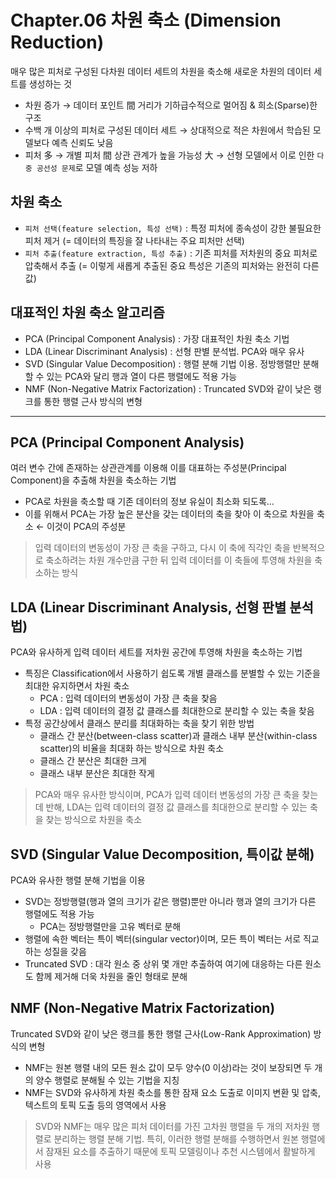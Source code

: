 # Chapter.06 차원 축소 (Dimension Reduction)
매우 많은 피처로 구성된 다차원 데이터 세트의 차원을 축소해 새로운 차원의 데이터 세트를 생성하는 것

- 차원 증가 → 데이터 포인트 間 거리가 기하급수적으로 멀어짐 & 희소(Sparse)한 구조
- 수백 개 이상의 피처로 구성된 데이터 세트 → 상대적으로 적은 차원에서 학습된 모델보다 예측 신뢰도 낮음
- 피처 多 → 개별 피처 間 상관 관계가 높을 가능성 大 → 선형 모델에서 이로 인한 `다중 공선성 문제`로 모델 예측 성능 저하


## 차원 축소

- `피처 선택(feature selection, 특성 선택)` : 특정 피처에 종속성이 강한 불필요한 피처 제거 (= 데이터의 특징을 잘 나타내는 주요 피처만 선택)
- `피처 추출(feature extraction, 특성 추출)` : 기존 피처를 저차원의 중요 피처로 압축해서 추출 (= 이렇게 새롭게 추출된 중요 특성은 기존의 피처와는 완전히 다른 값)


## 대표적인 차원 축소 알고리즘

- PCA (Principal Component Analysis) : 가장 대표적인 차원 축소 기법
- LDA (Linear Discriminant Analysis) : 선형 판별 분석법. PCA와 매우 유사
- SVD (Singular Value Decomposition) : 행렬 분해 기법 이용. 정방행렬만 분해할 수 있는 PCA와 달리 행과 열이 다른 행렬에도 적용 가능
- NMF (Non-Negative Matrix Factorization) : Truncated SVD와 같이 낮은 랭크를 통한 행렬 근사 방식의 변형


---

## PCA (Principal Component Analysis)
여러 변수 간에 존재하는 상관관계를 이용해 이를 대표하는 주성분(Principal Component)을 추출해 차원을 축소하는 기법

- PCA로 차원을 축소할 때 기존 데이터의 정보 유실이 최소화 되도록...
- 이를 위해서 PCA는 가장 높은 분산을 갖는 데이터의 축을 찾아 이 축으로 차원을 축소 ← 이것이 PCA의 주성분

> 입력 데이터의 변동성이 가장 큰 축을 구하고, 다시 이 축에 직각인 축을 반복적으로 축소하려는 차원 개수만큼 구한 뒤 입력 데이터를 이 축들에 투영해 차원을 축소하는 방식


## LDA (Linear Discriminant Analysis, 선형 판별 분석법)
PCA와 유사하게 입력 데이터 세트를 저차원 공간에 투영해 차원을 축소하는 기법

- 특징은 Classification에서 사용하기 쉽도록 개별 클래스를 분별할 수 있는 기준을 최대한 유지하면서 차원 축소
  - PCA : 입력 데이터의 변동성이 가장 큰 축을 찾음
  - LDA : 입력 데이터의 결정 값 클래스를 최대한으로 분리할 수 있는 축을 찾음
- 특정 공간상에서 클래스 분리를 최대화하는 축을 찾기 위한 방법
  - 클래스 간 분산(between-class scatter)과 클래스 내부 분산(within-class scatter)의 비율을 최대화 하는 방식으로 차원 축소
  - 클래스 간 분산은 최대한 크게
  - 클래스 내부 분산은 최대한 작게

> PCA와 매우 유사한 방식이며, PCA가 입력 데이터 변동성의 가장 큰 축을 찾는 데 반해, LDA는 입력 데이터의 결정 값 클래스를 최대한으로 분리할 수 있는 축을 찾는 방식으로 차원을 축소


## SVD (Singular Value Decomposition, 특이값 분해)
PCA와 유사한 행렬 분해 기법을 이용

- SVD는 정방행렬(행과 열의 크기가 같은 행렬)뿐만 아니라 행과 열의 크기가 다른 행렬에도 적용 가능
  - PCA는 정방행렬만을 고유 벡터로 분해
- 행렬에 속한 벡터는 특이 벡터(singular vector)이며, 모든 특이 벡터는 서로 직교하는 성질을 갖음
- Truncated SVD : 대각 원소 중 상위 몇 개만 추출하여 여기에 대응하는 다른 원소도 함께 제거해 더욱 차원을 줄인 형태로 분해


## NMF (Non-Negative Matrix Factorization)
Truncated SVD와 같이 낮은 랭크를 통한 행렬 근사(Low-Rank Approximation) 방식의 변형

- NMF는 원본 행렬 내의 모든 원소 값이 모두 양수(0 이상)라는 것이 보장되면 두 개의 양수 행렬로 분해될 수 있는 기법을 지칭
- NMF는 SVD와 유사하게 차원 축소를 통한 잠재 요소 도출로 이미지 변환 및 압축, 텍스트의 토픽 도출 등의 영역에서 사용

> SVD와 NMF는 매우 많은 피처 데이터를 가진 고차원 행렬을 두 개의 저차원 행렬로 분리하는 행렬 분해 기법.
> 특히, 이러한 행렬 분해를 수행하면서 원본 행렬에서 잠재된 요소를 추출하기 때문에 토픽 모델링이나 추천 시스템에서 활발하게 사용
